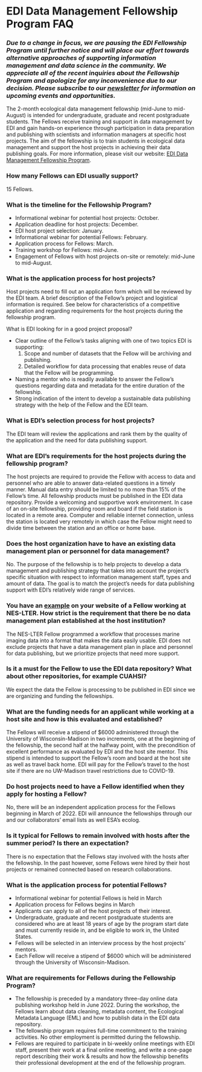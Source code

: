 # EDI Data Management Fellowship Program FAQ

### _Due to a change in focus, we are pausing the EDI Fellowship Program until further notice and will place our effort towards alternative approaches of supporting information management and data science in the community. We appreciate all of the recent inquiries about the Fellowship Program and apologize for any inconvenience due to our decision. Please subscribe to our [newsletter](https://environmentaldatainitiative.us14.list-manage.com/subscribe?u=c258a774cbd4d34290410d1ea&id=da346b264c) for information on upcoming events and opportunities._

The 2-month ecological data management fellowship (mid-June to mid-August) is intended for undergraduate, graduate and recent postgraduate students. The Fellows receive training and support in data management by EDI and gain hands-on experience through participation in data preparation and publishing with scientists and information managers at specific host projects. The aim of the fellowship is to train students in ecological data management and support the host projects in achieving their data publishing goals. For more information, please visit our website: [EDI Data Management Fellowship Program](/support/dm-fellowships).

### How many Fellows can EDI usually support?

15 Fellows.

### What is the timeline for the Fellowship Program?

* Informational webinar for potential host projects: October.
* Application deadline for host projects: December.
* EDI host project selection: January.
* Informational webinar for potential Fellows: February.
* Application process for Fellows: March.
* Training workshop for Fellows: mid-June.
* Engagement of Fellows with host projects on-site or remotely: mid-June to mid-August.

### What is the application process for host projects?

Host projects need to fill out an application form which will be reviewed by the EDI team. A brief description of the Fellow’s project and logistical information is required. See below for characteristics of a competitive application and regarding requirements for the host projects during the fellowship program.

What is EDI looking for in a good project proposal?

* Clear outline of the Fellow’s tasks aligning with one of two topics EDI is supporting:
  1. Scope and number of datasets that the Fellow will be archiving and publishing.
  2. Detailed workflow for data processing that enables reuse of data that the Fellow will be programming.
* Naming a mentor who is readily available to answer the Fellow’s questions regarding data and metadata for the entire duration of the fellowship.
* Strong indication of the intent to develop a sustainable data publishing strategy with the help of the Fellow and the EDI team.

### What is EDI’s selection process for host projects?

The EDI team will review the applications and rank them by the quality of the application and the need for data publishing support.

### What are EDI’s requirements for the host projects during the fellowship program?

The host projects are required to provide the Fellow with access to data and personnel who are able to answer data-related questions in a timely manner.
Manual data entry should be limited to no more than 15% of the Fellow’s time.
All fellowship products must be published in the EDI data repository.
Provide a welcoming and supportive work environment.
In case of an on-site fellowship, providing room and board if the field station is located in a remote area.
Computer and reliable internet connection, unless the station is located very remotely in which case the Fellow might need to divide time between the station and an office or home base.

### Does the host organization have to have an existing data management plan or personnel for data management?

No. The purpose of the fellowship is to help projects to develop a data management and publishing strategy that takes into account the project’s specific situation with respect to information management staff, types and amount of data. The goal is to match the project’s needs for data publishing support with EDI’s relatively wide range of services.

### You have an [example](https://nes-lter.whoi.edu/our-edi-summer-fellow-developed-workflows-to-visualize-and-publish-ifcb-data/) on your website of a Fellow working at NES-LTER. How strict is the requirement that there be no data management plan established at the host institution?

The NES-LTER Fellow programmed a workflow that processes marine imaging data into a format that makes the data easily usable. EDI does not exclude projects that have a data management plan in place and personnel for data publishing, but we prioritize projects that need more support.

### Is it a must for the Fellow to use the EDI data repository? What about other repositories, for example CUAHSI? 

We expect the data the Fellow is processing to be published in EDI since we are organizing and funding the fellowships.

### What are the funding needs for an applicant while working at a host site and how is this evaluated and established?

The Fellows will receive a stipend of $6000 administered through the University of Wisconsin-Madison in two increments, one at the beginning of the fellowship, the second half at the halfway point, with the precondition of excellent performance as evaluated by EDI and the host site mentor. This stipend is intended to support the Fellow’s room and board at the host site as well as travel back home. EDI will pay for the Fellow’s travel to the host site if there are no UW-Madison travel restrictions due to COVID-19.

### Do host projects need to have a Fellow identified when they apply for hosting a Fellow?

No, there will be an independent application process for the Fellows beginning in March of 2022. EDI will announce the fellowships through our and our collaborators’ email lists as well ESA’s ecolog.

### Is it typical for Fellows to remain involved with hosts after the summer period? Is there an expectation?

There is no expectation that the Fellows stay involved with the hosts after the fellowship. In the past however, some Fellows were hired by their host projects or remained connected based on research collaborations.

### What is the application process for potential Fellows?

* Informational webinar for potential Fellows is held in March
* Application process for Fellows begins in March
* Applicants can apply to all of the host projects of their interest.
* Undergraduate, graduate and recent postgraduate students are considered who are at least 18 years of age by the program start date and must currently reside in, and be eligible to work in, the United States.
* Fellows will be selected in an interview process by the host projects’ mentors.
* Each Fellow will receive a stipend of $6000 which will be administered through the University of Wisconsin-Madison.

### What are requirements for Fellows during the Fellowship Program?

* The fellowship is preceded by a mandatory three-day online data publishing workshop held in June 2022. During the workshop, the Fellows learn about data cleaning, metadata content, the Ecological Metadata Language (EML) and how to publish data in the EDI data repository.
* The fellowship program requires full-time commitment to the training activities. No other employment is permitted during the fellowship.
* Fellows are required to participate in bi-weekly online meetings with EDI staff, present their work at a final online meeting, and write a one-page report describing their work & results and how the fellowship benefits their professional development at the end of the fellowship program.
